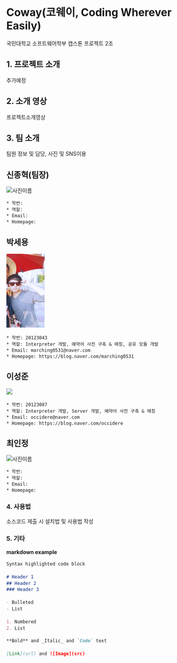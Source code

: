 # Coway(코웨이, Coding Wherever Easily)

국민대학교 소프트웨어학부 캡스톤 프로젝트 2조

## 1. 프로젝트 소개

추가예정

## 2. 소개 영상

프로젝트소개영상

## 3. 팀 소개

팀원 정보 및 담당, 사진 및 SNS이용

## 신종혁(팀장)
![사진이름](사진경로)
````
* 학번: 
* 역할: 
* Email: 
* Homepage: 
````

## 박세용

<img src=./doc/pic/sypark.jpg width="20%" height="20%">

````
* 학번: 20123043
* 역할: Interpreter 개발, 예약어 사전 구축 & 매칭, 공유 모듈 개발
* Email: marching0531@naver.com
* Homepage: https://blog.naver.com/marching0531
````

## 이성준

<img src="https://media.licdn.com/mpr/mpr/shrinknp_400_400/AAMAAwDuAAgAAQAAAAAAAA9MAAAAJDcxMWQxNmY0LTAxNWItNDE4NS1hYTliLWZiZjAxYzJlMjE5ZA.bin" width="20%">

````
* 학번: 20123087
* 역할: Interpreter 개발, Server 개발, 예약어 사전 구축 & 매칭
* Email: occidere@naver.com
* Homepage: https://blog.naver.com/occidere
````

## 최인정
![사진이름](사진경로)
````
* 학번: 
* 역할: 
* Email: 
* Homepage: 
````

### 4. 사용법

소스코드 제출 시 설치법 및 사용법 작성

### 5. 기타


**markdown example**
```markdown example
Syntax highlighted code block

# Header 1
## Header 2
### Header 3

- Bulleted
- List

1. Numbered
2. List

**Bold** and _Italic_ and `Code` text

[Link](url) and ![Image](src)
```
